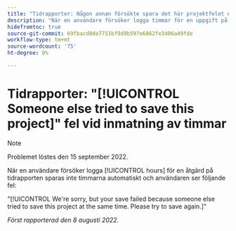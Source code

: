 ```yaml
---
title: "Tidrapporter: Någon annan försökte spara det här projektfelet när han/hon skrev in timmar"
description: "När en användare försöker logga timmar för en uppgift på sin tidrapport sparas inte timmarna automatiskt och användaren ser ett fel."
hidefromtoc: true
source-git-commit: 69fbacd0de7751bf9d9b597e6862fe3406a49fde
workflow-type: tm+mt
source-wordcount: '75'
ht-degree: 0%

---
```



# Tidrapporter: &quot;[!UICONTROL Someone else tried to save this project]&quot; fel vid inmatning av timmar

>[!NOTE]
>
>Problemet löstes den 15 september 2022.

När en användare försöker logga [!UICONTROL hours] för en åtgärd på tidrapporten sparas inte timmarna automatiskt och användaren ser följande fel:

&quot;[!UICONTROL We're sorry, but your save failed because someone else tried to save this project at the same time. Please try to save again.]&quot;

_Först rapporterad den 8 augusti 2022._

